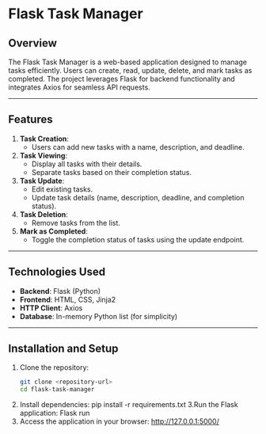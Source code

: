 # Flask Task Manager

## Overview
The Flask Task Manager is a web-based application designed to manage tasks efficiently. Users can create, read, update, delete, and mark tasks as completed. The project leverages Flask for backend functionality and integrates Axios for seamless API requests.

---

## Features

1. **Task Creation**:
   - Users can add new tasks with a name, description, and deadline.
2. **Task Viewing**:
   - Display all tasks with their details.
   - Separate tasks based on their completion status.
3. **Task Update**:
   - Edit existing tasks.
   - Update task details (name, description, deadline, and completion status).
4. **Task Deletion**:
   - Remove tasks from the list.
5. **Mark as Completed**:
   - Toggle the completion status of tasks using the update endpoint.

---

## Technologies Used

- **Backend**: Flask (Python)
- **Frontend**: HTML, CSS, Jinja2
- **HTTP Client**: Axios
- **Database**: In-memory Python list (for simplicity)

---

## Installation and Setup

1. Clone the repository:
   ```bash
   git clone <repository-url>
   cd flask-task-manager
2. Install dependencies:
    pip install -r requirements.txt
3.Run the Flask application:
    Flask run
4. Access the application in your browser:
    http://127.0.0.1:5000/
    
